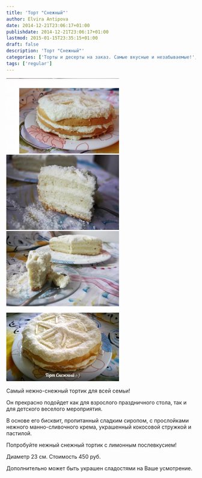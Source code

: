 ```yaml
---
title: 'Торт "Снежный"'
author: Elvira Antipova
date: 2014-12-21T23:06:17+01:00
publishdate: 2014-12-21T23:06:17+01:00
lastmod: 2015-01-15T23:35:15+01:00
draft: false
description: 'Торт "Снежный"'
categories: ['Торты и десерты на заказ. Самые вкусные и незабываемые!', 'Basic posts']
tags: ['regular']
---
```




 
[![IMG_1336](IMG_1336-300x200.jpg)](IMG_1336.jpg) [![IMG_1354](IMG_1354-300x200.jpg)](IMG_1354.jpg) [![IMG_1349](IMG_1349-300x200.jpg)](IMG_1349.jpg)
 
[![A2gRlW820AI](A2gRlW820AI-300x182.jpg)](A2gRlW820AI.jpg)
 
Самый нежно-снежный тортик для всей семьи!
 
Он прекрасно подойдет как для взрослого праздничного стола, так и для детского веселого мероприятия.
 
В основе его бисквит, пропитанный сладким сиропом, с прослойками нежного манно-сливочного крема, украшенный кокосовой стружкой и пастилой.
 
Попробуйте нежный снежный тортик с лимонным послевкусием!
 
Диаметр 23 см. Стоимость 450 руб.
 
Дополнительно может быть украшен сладостями на Ваше усмотрение.

